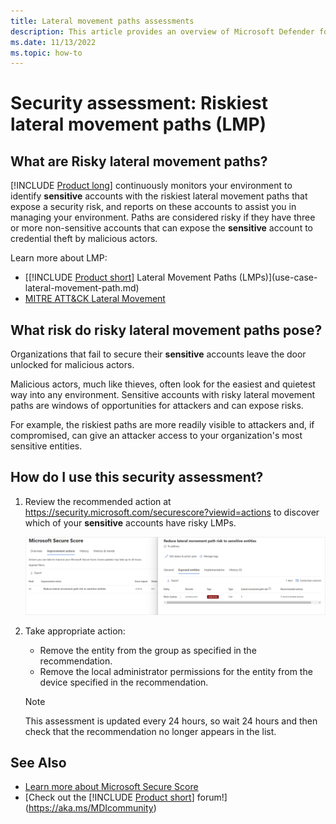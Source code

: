 ```yaml
---
title: Lateral movement paths assessments
description: This article provides an overview of Microsoft Defender for Identity's sensitive entities with the riskiest lateral movement paths identity security posture assessment report.
ms.date: 11/13/2022
ms.topic: how-to
---
```


# Security assessment: Riskiest lateral movement paths (LMP)

## What are Risky lateral movement paths?

[!INCLUDE [Product long](includes/product-long.md)] continuously monitors your environment to identify **sensitive** accounts with the riskiest lateral movement paths that expose a security risk, and reports on these accounts to assist you in managing your environment. Paths are considered risky if they have three or more non-sensitive accounts that can expose the **sensitive** account to credential theft by malicious actors.

Learn more about LMP:

- [[!INCLUDE [Product short](includes/product-short.md)] Lateral Movement Paths (LMPs)](use-case-lateral-movement-path.md)
- [MITRE ATT&CK Lateral Movement](https://attack.mitre.org/tactics/TA0008/)

## What risk do risky lateral movement paths pose?

Organizations that fail to secure their **sensitive** accounts leave the door unlocked for malicious actors.

Malicious actors, much like thieves, often look for the easiest and quietest way into any environment. Sensitive accounts with risky lateral movement paths are windows of opportunities for attackers and can expose risks.

For example, the riskiest paths are more readily visible to attackers and, if compromised, can give an attacker access to your organization's most sensitive entities.

## How do I use this security assessment?

1. Review the recommended action at <https://security.microsoft.com/securescore?viewid=actions> to discover which of your **sensitive** accounts have risky LMPs.

    ![Review top impacted entities and create an action plan.](media/cas-isp-riskiest-lmp-1.png)
1. Take appropriate action:
    - Remove the entity from the group as specified in the recommendation.
    - Remove the local administrator permissions for the entity from the device specified in the recommendation.

    > [!NOTE]
    > This assessment is updated every 24 hours, so wait 24 hours and then check that the recommendation no longer appears in the list.

## See Also

- [Learn more about Microsoft Secure Score](/microsoft-365/security/defender/microsoft-secure-score)
- [Check out the [!INCLUDE [Product short](includes/product-short.md)] forum!](<https://aka.ms/MDIcommunity>)
